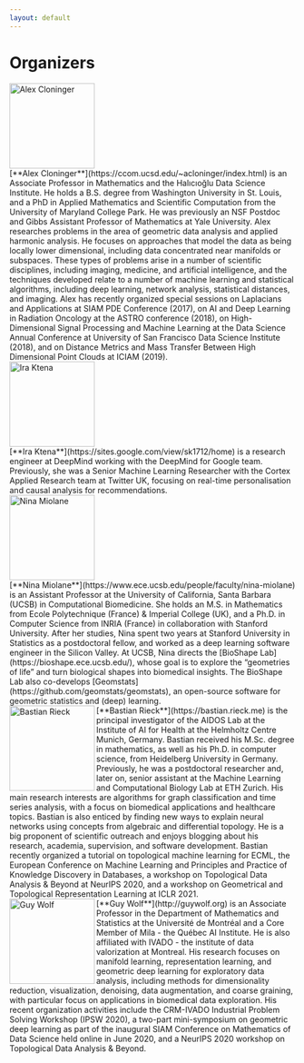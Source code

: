 ```yaml
---
layout: default
---
```


# Organizers

<div class='orgWrapper'>
<img src="https://ccom.ucsd.edu/~acloninger/headshot.jpg" alt="Alex Cloninger" width="150" />
<div class='bioWrapper'>
[**Alex Cloninger**](https://ccom.ucsd.edu/~acloninger/index.html) is an Associate Professor in Mathematics and the Halıcıoğlu Data Science Institute.  He holds a B.S. degree from Washington University in St. Louis, and a PhD in Applied Mathematics and Scientific Computation from the University of Maryland College Park.  He was previously an NSF Postdoc and Gibbs Assistant Professor of Mathematics at Yale University.  Alex researches problems in the area of geometric data analysis and applied harmonic analysis.  He focuses on approaches that model the data as being locally lower dimensional, including data concentrated near manifolds or subspaces.  These types of problems arise in a number of scientific disciplines, including imaging, medicine, and artificial intelligence, and the techniques developed relate to a number of machine learning and statistical algorithms, including deep learning, network analysis, statistical distances, and imaging.  Alex has recently organized special sessions on Laplacians and Applications at SIAM PDE Conference (2017), on AI and Deep Learning in Radiation Oncology at the ASTRO conference (2018), on High-Dimensional Signal Processing and Machine Learning at the Data Science Annual Conference at University of San Francisco Data Science Institute (2018), and on Distance Metrics and Mass Transfer Between High Dimensional Point Clouds at ICIAM (2019).
</div>
</div>

<div class='orgWrapper'>
<img src="https://gt-rl.github.io/assets/images/ik.jpg" alt="Ira Ktena" width="150" />
<div class='bioWrapper'>
[**Ira Ktena**](https://sites.google.com/view/sk1712/home)
is a research engineer at DeepMind working with the DeepMind
for Google team. Previously, she was a Senior Machine Learning
Researcher with the Cortex Applied Research team at Twitter UK, focusing
on real-time personalisation and causal analysis for recommendations.
</div>
</div>

<div class='orgWrapper'>
<img src="https://gt-rl.github.io/assets/images/nm.jpg" alt="Nina Miolane" width="150" />
<div class='bioWrapper'>
[**Nina Miolane**](https://www.ece.ucsb.edu/people/faculty/nina-miolane) is an Assistant Professor at the University of California, Santa Barbara (UCSB) in Computational Biomedicine. She holds an M.S. in Mathematics from Ecole Polytechnique (France) & Imperial College (UK), and a Ph.D. in Computer Science from INRIA (France) in collaboration with Stanford University. After her studies, Nina spent two years at Stanford University in Statistics as a postdoctoral fellow, and worked as a deep learning software engineer in the Silicon Valley. At UCSB, Nina directs the [BioShape Lab](https://bioshape.ece.ucsb.edu/), whose goal is to explore the “geometries of life” and turn biological shapes into biomedical insights. The BioShape Lab also co-develops [Geomstats](https://github.com/geomstats/geomstats), an open-source software for geometric statistics and (deep) learning.
</div>
</div>


<div class='orgWrapper'>
<img align="left" src="https://tda-in-ml.github.io/assets/images/br.jpg" alt="Bastian Rieck" width="150">
<div class='bioWrapper'>
[**Bastian Rieck**](https://bastian.rieck.me) is the principal
investigator of the AIDOS Lab at the Institute of AI for Health at the
Helmholtz Centre Munich, Germany. Bastian received his M.Sc. degree in
mathematics, as well as his Ph.D. in computer science, from Heidelberg
University in Germany. Previously, he was a postdoctoral researcher and,
later on, senior assistant at the Machine Learning and Computational
Biology Lab at ETH Zurich. His main research interests are algorithms for
graph classification and time series analysis, with a focus on
biomedical applications and healthcare topics. Bastian is also enticed
by finding new ways to explain neural networks using concepts from
algebraic and differential topology. He is a big proponent of scientific
outreach and enjoys blogging about his research, academia, supervision,
and software development. Bastian recently organized a tutorial on
topological machine learning for ECML, the European Conference on
Machine Learning and Principles and Practice of Knowledge Discovery in
Databases, a workshop on Topological Data Analysis & Beyond at NeurIPS
2020, and a workshop on Geometrical and Topological Representation
Learning at ICLR 2021.
</div>
</div>

<div class='orgWrapper'>
<img align="left" src="https://tda-in-ml.github.io/assets/images/gw.jpg" alt="Guy Wolf" width="150">
<div class='bioWrapper'>
[**Guy Wolf**](http://guywolf.org) is an Associate Professor in the Department of Mathematics and Statistics at the Université de Montréal and a Core Member of Mila - the Québec AI Institute. He is also affiliated with IVADO - the institute of data valorization at Montreal. His research focuses on manifold learning, representation learning, and geometric deep learning for exploratory data analysis, including methods for dimensionality reduction, visualization, denoising, data augmentation, and coarse graining, with particular focus on applications in biomedical data exploration. His recent organization activities include the CRM-IVADO Industrial Problem Solving Workshop (IPSW 2020), a two-part mini-symposium on geometric deep learning as part of the inaugural SIAM Conference on Mathematics of Data Science held online in June 2020, and a NeurIPS 2020 workshop on Topological Data Analysis & Beyond.
</div>
</div>
